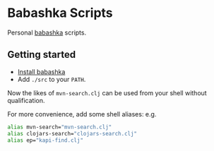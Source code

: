 Babashka Scripts
================

Personal [babashka](https://book.babashka.org) scripts.

Getting started
---------------
* [Install babashka](https://book.babashka.org/#_installation)
* Add `./src` to your `PATH`.

Now the likes of `mvn-search.clj` can be used from your shell without qualification.

For more convenience, add some shell aliases: e.g.

```zsh
alias mvn-search="mvn-search.clj"
alias clojars-search="clojars-search.clj"
alias ep="kapi-find.clj"
```